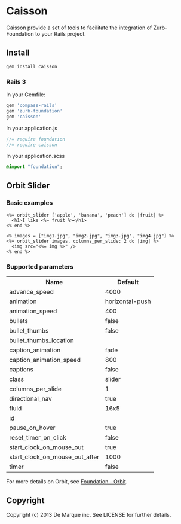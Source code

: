Caisson
===============

Caisson provide a set of tools to facilitate the integration of Zurb-Foundation to your Rails project.

Install
-------

```
gem install caisson
```

### Rails 3

In your Gemfile:

```ruby
gem 'compass-rails'
gem 'zurb-foundation'
gem 'caisson'
```

In your application.js

```javascript
//= require foundation
//= require caisson
```

In your application.scss
```css
@import "foundation";
```

Orbit Slider
-----

###  Basic examples

```erb
<%= orbit_slider ['apple', 'banana', 'peach'] do |fruit| %>
  <h1>I like <%= fruit %></h1>
<% end %>
```

```erb
<% images = ["img1.jpg", "img2.jpg", "img3.jpg", "img4.jpg"] %>
<%= orbit_slider images, columns_per_slide: 2 do |img| %>
  <img src="<%= img %>" />
<% end %>
```

###  Supported parameters

<table>
  <tr>
    <th>Name</th>
    <th>Default</th>
  </tr>
  <tr>
    <td>advance_speed</td>
    <td>4000</td>
  </tr>
  <tr>
    <td>animation</td>
    <td>horizontal-push</td>
  </tr>
  <tr>
    <td>animation_speed</td>
    <td>400</td>
  </tr>
  <tr>
    <td>bullets</td>
    <td>false</td>
  </tr>
  <tr>
    <td>bullet_thumbs</td>
    <td>false</td>
  </tr>
  <tr>
    <td>bullet_thumbs_location</td>
    <td></td>
  </tr>
  <tr>
    <td>caption_animation</td>
    <td>fade</td>
  </tr>
  <tr>
    <td>caption_animation_speed</td>
    <td>800</td>
  </tr>
  <tr>
    <td>captions</td>
    <td>false</td>
  </tr>
  <tr>
    <td>class</td>
    <td>slider</td>
  </tr>
  <tr>
    <td>columns_per_slide</td>
    <td>1</td>
  </tr>
  <tr>
    <td>directional_nav</td>
    <td>true</td>
  </tr>
  <tr>
    <td>fluid</td>
    <td>16x5</td>
  </tr>
  <tr>
    <td>id</td>
    <td></td>
  </tr>
  <tr>
    <td>pause_on_hover</td>
    <td>true</td>
  </tr>
  <tr>
    <td>reset_timer_on_click</td>
    <td>false</td>
  </tr>
  <tr>
    <td>start_clock_on_mouse_out</td>
    <td>true</td>
  </tr>
  <tr>
    <td>start_clock_on_mouse_out_after</td>
    <td>1000</td>
  </tr>
  <tr>
    <td>timer</td>
    <td>false</td>
  </tr>
</table>

For more details on Orbit, see [Foundation - Orbit](http://foundation.zurb.com/docs/orbit.php).

Copyright
---------

Copyright (c) 2013 De Marque inc. See LICENSE for further details.
